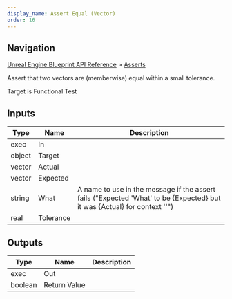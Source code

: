 ```yaml
---
display_name: Assert Equal (Vector)
order: 16
---
```

## Navigation

[Unreal Engine Blueprint API Reference](https://dev.epicgames.com/documentation/en-us/unreal-engine/BlueprintAPI) > [Asserts](https://dev.epicgames.com/documentation/en-us/unreal-engine/BlueprintAPI/Asserts)

Assert that two vectors are (memberwise) equal within a small tolerance.

Target is Functional Test

## Inputs

| Type | Name | Description |
| --- | --- | --- |
| exec | In |  |
| object | Target |  |
| vector | Actual |  |
| vector | Expected |  |
| string | What | A name to use in the message if the assert fails ("Expected 'What' to be {Expected} but it was {Actual} for context ''") |
| real | Tolerance |  |

## Outputs

| Type | Name | Description |
| --- | --- | --- |
| exec | Out |  |
| boolean | Return Value |  |
